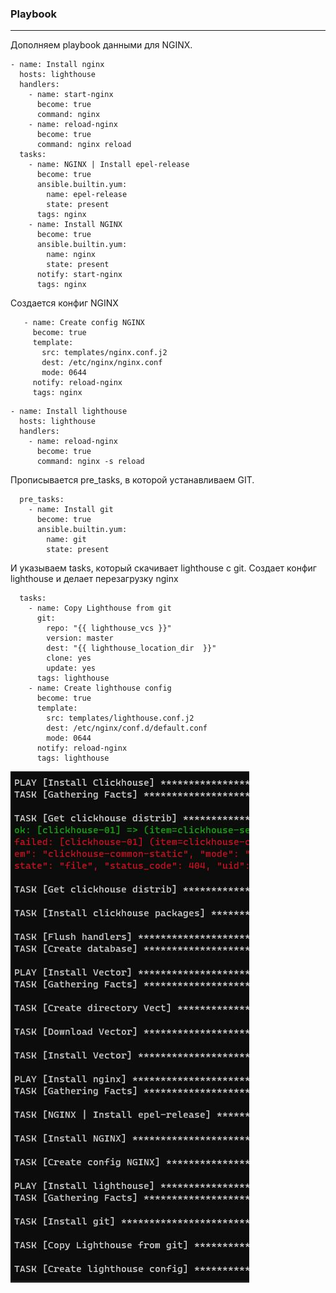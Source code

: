 ### Playbook
___
Дополняем playbook данными для NGINX.
```
- name: Install nginx
  hosts: lighthouse
  handlers:
    - name: start-nginx
      become: true
      command: nginx
    - name: reload-nginx
      become: true
      command: nginx reload
  tasks:
    - name: NGINX | Install epel-release
      become: true
      ansible.builtin.yum:
        name: epel-release
        state: present
      tags: nginx
    - name: Install NGINX
      become: true
      ansible.builtin.yum:
        name: nginx
        state: present
      notify: start-nginx
      tags: nginx 
 ```
Создается конфиг NGINX
 ```
    - name: Create config NGINX
      become: true
      template:
        src: templates/nginx.conf.j2
        dest: /etc/nginx/nginx.conf
        mode: 0644
      notify: reload-nginx
      tags: nginx
  ```


```
- name: Install lighthouse
  hosts: lighthouse
  handlers:
    - name: reload-nginx
      become: true
      command: nginx -s reload
 ```
Прописывается pre_tasks, в которой устанавливаем GIT.
```
  pre_tasks:
    - name: Install git
      become: true
      ansible.builtin.yum:
        name: git
        state: present
 ```
И указываем tasks, который скачивает lighthouse с git. Создает конфиг lighthouse и делает перезагрузку nginx
```
  tasks:
    - name: Copy Lighthouse from git
      git:
        repo: "{{ lighthouse_vcs }}"
        version: master
        dest: "{{ lighthouse_location_dir  }}"
        clone: yes
        update: yes
      tags: lighthouse
    - name: Create lighthouse config
      become: true
      template:
        src: templates/lighthouse.conf.j2
        dest: /etc/nginx/conf.d/default.conf
        mode: 0644
      notify: reload-nginx
      tags: lighthouse
  ```





![img.png](img.png)
